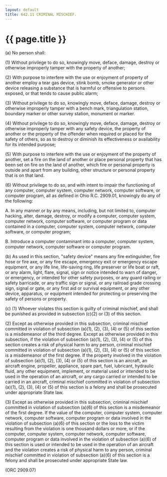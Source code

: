 ```yaml
---
layout: default 
title: 642.11 CRIMINAL MISCHIEF.
---
```


{{ page.title }}
================

​(a) No person shall:

​(1) Without privilege to do so, knowingly move, deface, damage, destroy
or otherwise improperly tamper with the property of another;

​(2) With purpose to interfere with the use or enjoyment of property of
another employ a tear gas device, stink bomb, smoke generator or other
device releasing a substance that is harmful or offensive to persons
exposed, or that tends to cause public alarm;

​(3) Without privilege to do so, knowingly move, deface, damage, destroy
or otherwise improperly tamper with a bench mark, triangulation station,
boundary marker or other survey station, monument or marker.

​(4) Without privilege to do so, knowingly move, deface, damage, destroy
or otherwise improperly tamper with any safety device, the property of
another or the property of the offender when required or placed for the
safety of others, so as to destroy or diminish its effectiveness or
availability for its intended purpose;

​(5) With purpose to interfere with the use or enjoyment of the property
of another, set a fire on the land of another or place personal property
that has been set on fire on the land of another, which fire or personal
property is outside and apart from any building, other structure or
personal property that is on that land.

​(6) Without privilege to do so, and with intent to impair the
functioning of any computer, computer system, computer network, computer
software, or computer program, all as defined in Ohio R.C. 2909.01,
knowingly do any of the following:

A. In any manner or by any means, including, but not limited to,
computer hacking, alter, damage, destroy, or modify a computer, computer
system, computer network, computer software, or computer program or data
contained in a computer, computer system, computer network, computer
software, or computer program;

B. Introduce a computer contaminant into a computer, computer system,
computer network, computer software or computer program.

​(b) As used in this section, "safety device" means any fire
extinguisher, fire hose or fire axe, or any fire escape, emergency exit
or emergency escape equipment, or any life line, life-saving ring, life
preserver or life boat or raft, or any alarm, light, flare, signal, sign
or notice intended to warn of danger, or emergency, or intended for
other safety purposes, or any guard railing or safety barricade, or any
traffic sign or signal, or any railroad grade crossing sign, signal or
gate, or any first aid or survival equipment, or any other device,
apparatus, or equipment intended for protecting or preserving the safety
of persons or property.

​(c) (1) Whoever violates this section is guilty of criminal mischief,
and shall be punished as provided in subsection (c)(2) or (3) of this
section.

​(2) Except as otherwise provided in this subsection, criminal mischief
committed in violation of subsection (a)(1), (2), (3), (4) or (5) of
this section is a misdemeanor of the third degree. Except as otherwise
provided in this subsection, if the violation of subsection (a)(1), (2),
(3), (4) or (5) of this section creates a risk of physical harm to any
person, criminal mischief committed in violation of subsection (a)(1),
(2), (3), (4) or (5) of this section is a misdemeanor of the first
degree. If the property involved in the violation of subsection (a)(1),
(2), (3), (4) or (5) of this section is an aircraft, an aircraft engine,
propeller, appliance, spare part, fuel, lubricant, hydraulic fluid, any
other equipment, implement, or material used or intended to be used in
the operation of an aircraft, or any cargo carried or intended to be
carried in an aircraft, criminal mischief committed in violation of
subsection (a)(1), (2), (3), (4) or (5) of this section is a felony and
shall be prosecuted under appropriate State law.

​(3) Except as otherwise provided in this subsection, criminal mischief
committed in violation of subsection (a)(6) of this section is a
misdemeanor of the first degree. If the value of the computer, computer
system, computer network, computer software, computer program or data
involved in the violation of subsection (a)(6) of this section or the
loss to the victim resulting from the violation is one thousand dollars
or more, or if the computer, computer system, computer network, computer
software, computer program or data involved in the violation of
subsection (a)(6) of this section is used or intended to be used in the
operation of an aircraft and the violation creates a risk of physical
harm to any person, criminal mischief committed in violation of
subsection (a)(6) of this section is a felony and shall be prosecuted
under appropriate State law.

(ORC 2909.07)

